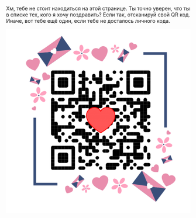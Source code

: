 Хм, тебе не стоит находиться на этой странице. Ты точно уверен, что ты в списке тех, кого я хочу поздравить? Если так, отсканируй свой QR код. Иначе, вот тебе ещё один, если тебе не досталось личного кода.

![QR For everyone](QR_main.svg "QR for everyone")
